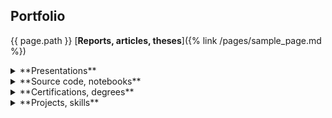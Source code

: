 ## Portfolio

{{ page.path }}
[**Reports, articles, theses**]({% link /pages/sample_page.md %})


<details>
  <summary markdown='span'>
	**Presentations**
	</summary>
</details>

<details>
  <summary markdown='span'>
	**Source code, notebooks**
	</summary>
</details>

<details>
  <summary markdown='span'>
	**Certifications, degrees**
	</summary>
</details>

<details>
  <summary markdown='span'>
	**Projects, skills**
	</summary>
</details>

